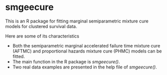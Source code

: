 # smgeecure
This is an R package for fitting marginal semiparametric mixture cure models for clustered survival data.

Here are some of its characteristics
- Both the semiparametric marginal accelerated failure time mixture cure (AFTMC) and proportional hazards mixture cure (PHMC) models can be fitted.
- The main function in the R package is *smgeecure()*.
- Two real data examples are presented in the help file of *smgeecure()*.


